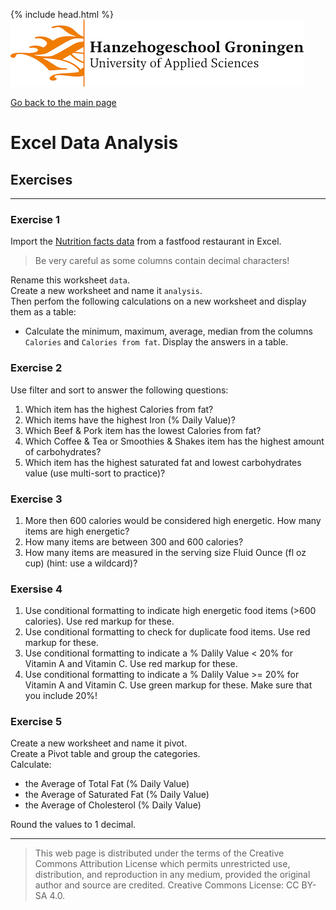 {% include head.html %}
![Hanze](../hanze/hanze.png)

[Go back to the main page](../index.md)


# Excel Data Analysis

## Exercises

---

### Exercise 1

Import the [Nutrition facts data](https://www.kaggle.com/datasets/mcdonalds/nutrition-facts) from a fastfood restaurant in Excel.

> Be very careful as some columns contain decimal characters!

Rename this worksheet `data`.  
Create a new worksheet and name it `analysis`.  
Then perfom the following calculations on a new worksheet and display them as a table:  

- Calculate the minimum, maximum, average, median from the columns `Calories` and `Calories from fat`. Display the answers in a table.  

### Exercise 2

Use filter and sort to answer the following questions:  
1. Which item has the highest Calories from fat?  
2. Which items have the highest Iron (% Daily Value)?  
3. Which Beef & Pork item has the lowest Calories from fat?  
4. Which Coffee & Tea or Smoothies & Shakes item has the highest amount of carbohydrates?  
5. Which item has the highest saturated fat and lowest carbohydrates value (use multi-sort to practice)?  

### Exercise 3

1. More then 600 calories would be considered high energetic. How many items are high energetic?  
2. How many items are between 300 and 600 calories?  
3. How many items are measured in the serving size Fluid Ounce (fl oz cup) (hint: use a wildcard)?  

### Exersise 4

1. Use conditional formatting to indicate high energetic food items (>600 calories). Use red markup for these.  
2. Use conditional formatting to check for duplicate food items. Use red markup for these.  
3. Use conditional formatting to indicate a % Dalily Value < 20% for Vitamin A and Vitamin C. Use red markup for these.  
4. Use conditional formatting to indicate a % Dalily Value >= 20% for Vitamin A and Vitamin C. Use green markup for these. Make sure that you include 20%!  


### Exercise 5

Create a new worksheet and name it pivot.  
Create a Pivot table and group the categories.  
Calculate:  
- the Average of Total Fat (% Daily Value)  
- the Average of Saturated Fat (% Daily Value)  
- the Average of Cholesterol (% Daily Value)  

Round the values to 1 decimal.  


---


>This web page is distributed under the terms of the Creative Commons Attribution License which permits unrestricted use, distribution, and reproduction in any medium, provided the original author and source are credited.
>Creative Commons License: CC BY-SA 4.0.

